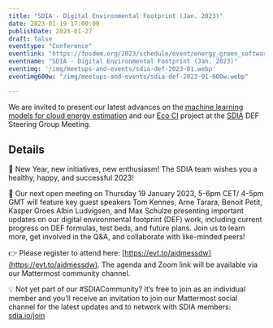 ```yaml
---
title: "SDIA - Digital Environmental Footprint (Jan. 2023)"
date: 2023-01-19 17:00:00
publishDate: 2023-01-27
draft: false
eventtype: "Conference"
eventlink: "https://fosdem.org/2023/schedule/event/energy_green_software_engineering/"
eventname: "SDIA - Digital Environmental Footprint (Jan. 2023)"
eventimg: '/img/meetups-and-events/sdia-def-2023-01.webp'
eventimg600w: "/img/meetups-and-events/sdia-def-2023-01-600w.webp"

---
```


We are invited to present our latest advances on the [machine learning models for cloud energy estimation](projects/cloud-energy/)
and our [Eco CI](/projects/eco-ci/) project at the [SDIA](https://sdialliance.org/) DEF Steering Group Meeting.

## Details

🎉 New Year, new initiatives, new enthusiasm! The SDIA team wishes you a healthy, happy, and successful 2023!
 
📣 Our next open meeting on Thursday 19 January 2023, 5-6pm CET/ 4-5pm GMT will feature key guest speakers Tom Kennes, Arne Tarara, Benoit Petit, Kasper Groes Albin Ludvigsen, and Max Schulze presenting important updates on our digital environmental footprint (DEF) work, including current progress on DEF formulas, test beds, and future plans. Join us to learn more, get involved in the Q&A, and collaborate with like-minded peers!
 
 👉 Please register to attend here: [https://evt.to/aidmessdw](https://evt.to/aidmessdw). The agenda and Zoom link will be available via our Mattermost community channel.
 
💡 Not yet part of our #SDIACommunity? It’s free to join as an individual member and you’ll receive an invitation to join our Mattermost social channel for the latest updates and to network with SDIA members: [sdia.io/join](https://sdia.io/join)